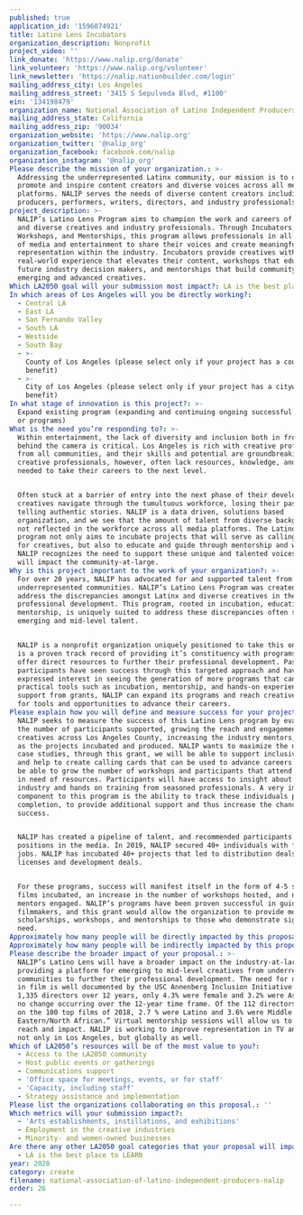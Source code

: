 ```yaml
---
published: true
application_id: '1596074921'
title: Latino Lens Incubators
organization_description: Nonprofit
project_video: ''
link_donate: 'https://www.nalip.org/donate'
link_volunteer: 'https://www.nalip.org/volunteer'
link_newsletter: 'https://nalip.nationbuilder.com/login'
mailing_address_city: Los Angeles
mailing_address_street: '3415 S Sepulveda Blvd, #1100'
ein: '134198479'
organization_name: National Association of Latino Independent Producers (NALIP)
mailing_address_state: California
mailing_address_zip: '90034'
organization_website: 'https://www.nalip.org'
organization_twitter: '@nalip_org'
organization_facebook: facebook.com/nalip
organization_instagram: '@nalip_org'
Please describe the mission of your organization.: >-
  Addressing the underrepresented Latinx community, our mission is to discover,
  promote and inspire content creators and diverse voices across all media
  platforms. NALIP serves the needs of diverse content creators including,
  producers, performers, writers, directors, and industry professionals.
project_description: >-
  NALIP’s Latino Lens Program aims to champion the work and careers of Latinx
  and diverse creatives and industry professionals. Through Incubators,
  Workshops, and Mentorships, this program allows professionals in all divisions
  of media and entertainment to share their voices and create meaningful
  representation within the industry. Incubators provide creatives with
  real-world experience that elevates their content, workshops that educate
  future industry decision makers, and mentorships that build community between
  emerging and advanced creatives.
Which LA2050 goal will your submission most impact?: LA is the best place to CREATE
In which areas of Los Angeles will you be directly working?:
  - Central LA
  - East LA
  - San Fernando Valley
  - South LA
  - Westside
  - South Bay
  - >-
    County of Los Angeles (please select only if your project has a countywide
    benefit)
  - >-
    City of Los Angeles (please select only if your project has a citywide
    benefit)
In what stage of innovation is this project?: >-
  Expand existing program (expanding and continuing ongoing successful projects
  or programs)
What is the need you’re responding to?: >-
  Within entertainment, the lack of diversity and inclusion both in front and
  behind the camera is critical. Los Angeles is rich with creative professionals
  from all communities, and their skills and potential are groundbreaking. These
  creative professionals, however, often lack resources, knowledge, and access
  needed to take their careers to the next level.


  Often stuck at a barrier of entry into the next phase of their development,
  creatives navigate through the tumultuous workforce, losing their passion for
  telling authentic stories. NALIP is a data driven, solutions based
  organization, and we see that the amount of talent from diverse backgrounds is
  not reflected in the workforce across all media platforms. The Latino Lens
  program not only aims to incubate projects that will serve as calling cards
  for creatives, but also to educate and guide through mentorship and workshops.
  NALIP recognizes the need to support these unique and talented voices that
  will impact the community-at-large.
Why is this project important to the work of your organization?: >-
  For over 20 years, NALIP has advocated for and supported talent from
  underrepresented communities. NALIP’s Latino Lens Program was created to
  address the discrepancies amongst Latinx and diverse creatives in the realm of
  professional development. This program, rooted in incubation, education, and
  mentorship, is uniquely suited to address these discrepancies often seen with
  emerging and mid-level talent.


  NALIP is a nonprofit organization uniquely positioned to take this on as there
  is a proven track record of providing it’s constituency with programs that
  offer direct resources to further their professional development. Past program
  participants have seen success through this targeted approach and have
  expressed interest in seeing the generation of more programs that can offer
  practical tools such as incubation, mentorship, and hands-on experience. With
  support from grants, NALIP can expand its programs and reach creatives looking
  for tools and opportunities to advance their careers.
Please explain how you will define and measure success for your project.: >-
  NALIP seeks to measure the success of this Latino Lens program by evaluating
  the number of participants supported, growing the reach and engagement of
  creatives across Los Angeles County, increasing the industry mentors, as well
  as the projects incubated and produced. NALIP wants to maximize the number of
  case studies, through this grant, we will be able to support inclusive content
  and help to create calling cards that can be used to advance careers. We will
  be able to grow the number of workshops and participants that attend and are
  in need of resources. Participants will have access to insight about the
  industry and hands on training from seasoned professionals. A very important
  component to this program is the ability to track these individuals past
  completion, to provide additional support and thus increase the chances of
  success. 


  NALIP has created a pipeline of talent, and recommended participants for
  positions in the media. In 2019, NALIP secured 40+ individuals with full-time
  jobs. NALIP has incubated 40+ projects that led to distribution deals,
  licenses and development deals. 


  For these programs, success will manifest itself in the form of 4-5 short
  films incubated, an increase in the number of workshops hosted, and number of
  mentors engaged. NALIP’s programs have been proven successful in guiding
  filmmakers, and this grant would allow the organization to provide more
  scholarships, workshops, and mentorships to those who demonstrate significant
  need. 
Approximately how many people will be directly impacted by this proposal?: '400'
Approximately how many people will be indirectly impacted by this proposal?: '5000'
Please describe the broader impact of your proposal.: >-
  NALIP’s Latino Lens will have a broader impact on the industry-at-large by
  providing a platform for emerging to mid-level creatives from underrepresented
  communities to further their professional development. The need for diversity
  in film is well documented by the USC Annenberg Inclusion Initiative: “Across
  1,335 directors over 12 years, only 4.3% were female and 3.2% were Asian, with
  no change occurring over the 12-year time frame. Of the 112 directors working
  on the 100 top films of 2018, 2.7 % were Latino and 3.6% were Middle
  Eastern/North African.” Virtual mentorship sessions will allow us to scale our
  reach and impact. NALIP is working to improve representation in TV and film,
  not only in Los Angeles, but globally as well. 
Which of LA2050’s resources will be of the most value to you?:
  - Access to the LA2050 community
  - Host public events or gatherings
  - Communications support
  - 'Office space for meetings, events, or for staff'
  - 'Capacity, including staff'
  - Strategy assistance and implementation
Please list the organizations collaborating on this proposal.: ''
Which metrics will your submission impact?:
  - 'Arts establishments, instillations, and exhibitions'
  - Employment in the creative industries
  - Minority- and women-owned businesses
Are there any other LA2050 goal categories that your proposal will impact?:
  - LA is the best place to LEARN
year: 2020
category: create
filename: national-association-of-latino-independent-producers-nalip
order: 26

---
```

